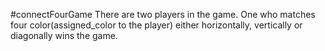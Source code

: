#connectFourGame
There are two players in the game.
One who matches four color(assigned_color to the player) either horizontally,
vertically  or diagonally wins the game.
